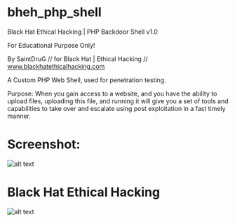 # bheh_php_shell
Black Hat Ethical Hacking | PHP Backdoor Shell v1.0

For Educational Purpose Only!

By SaintDruG // for Black Hat | Ethical Hacking // www.blackhatethicalhacking.com

A Custom PHP Web Shell, used for penetration testing.

Purpose: When you gain access to a website, and you have the ability to upload files, uploading this file, and running it will give you a set of tools and capabilities to take over and escalate using post exploitation in a fast timely manner.

# Screenshot:
![alt text](https://blackhatethicalhacking.com/Bheh_Wev_shell.png)

# Black Hat Ethical Hacking

![alt text](https://avatars1.githubusercontent.com/u/13942386?s=460&v=4)

